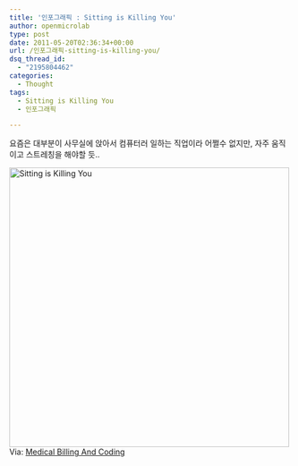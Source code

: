 ```yaml
---
title: '인포그래픽 : Sitting is Killing You'
author: openmicrolab
type: post
date: 2011-05-20T02:36:34+00:00
url: /인포그래픽-sitting-is-killing-you/
dsq_thread_id:
  - "2195804462"
categories:
  - Thought
tags:
  - Sitting is Killing You
  - 인포그래픽

---
```

요즘은 대부분이 사무실에 앉아서 컴퓨터러 일하는 직업이라 어쩔수 없지만, 자주 움직이고 스트레칭을 해야할 듯..  


  
[<img src="http://images.medicalbillingandcoding.org.s3.amazonaws.com/sitting-is-killing-you.jpg" alt="Sitting is Killing You" width="500"  border="0" />][1]  
Via: [Medical Billing And Coding][2]

 [1]: http://www.medicalbillingandcoding.org/sitting-kills
 [2]: http://www.medicalbillingandcoding.org